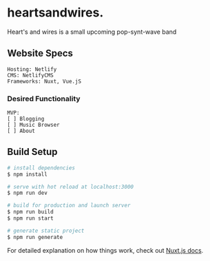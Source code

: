 # heartsandwires.

Heart's and wires is a small upcoming pop-synt-wave band

## Website Specs 

```
Hosting: Netlify
CMS: NetlifyCMS
Frameworks: Nuxt, Vue.jS
```

### Desired Functionality

```
MVP:
[ ] Blogging 
[ ] Music Browser
[ ] About
```

## Build Setup

```bash
# install dependencies
$ npm install

# serve with hot reload at localhost:3000
$ npm run dev

# build for production and launch server
$ npm run build
$ npm run start

# generate static project
$ npm run generate
```

For detailed explanation on how things work, check out [Nuxt.js docs](https://nuxtjs.org).
